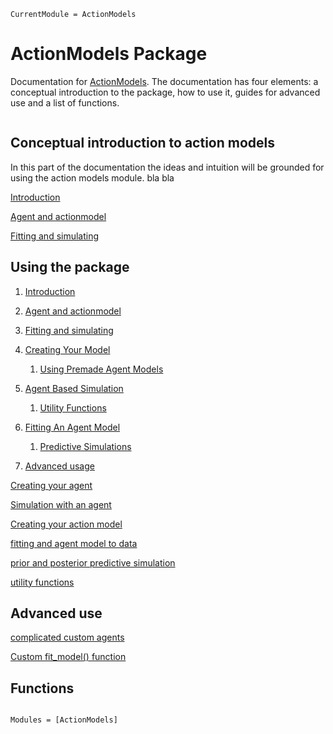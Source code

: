 ```@meta
CurrentModule = ActionModels
```

# ActionModels Package

Documentation for [ActionModels](https://github.com/ilabcode/ActionModels.jl). The documentation has four elements: a conceptual introduction to the package, how to use it, guides for advanced use and a list of functions.

```@contents
```

## Conceptual introduction to action models

In this part of the documentation the ideas and intuition will be grounded for using the action models module. bla bla

[Introduction](markdowns/Introduction.md)

[Agent and actionmodel](Conceptual_introduction/agent_and_actionmodel.md)

[Fitting and simulating](Conceptual_introduction/fitting_vs_simulating.md)


## Using the package


1. [Introduction](markdowns/Introduction.md)
   
2. [Agent and actionmodel](Conceptual_introduction/agent_and_actionmodel.md)
   
3. [Fitting and simulating](Conceptual_introduction/fitting_vs_simulating.md)
   
4. [Creating Your Model](markdowns/creating_own_action_model.md)
   
   1. [Using Premade Agent Models](markdowns/premade_agents_and_models.md)
   
5. [Agent Based Simulation](markdowns/simulation_with_an_agent.md)
   
   1. [Utility Functions](markdowns/variations_of_util.md)
   
6. [Fitting An Agent Model ](markdowns/fitting_an_agent_model_to_data.md)

    1. [Predictive Simulations](markdowns/prior_predictive_sim.md)
   
 7. [Advanced usage](markdowns/custom_fit_model.md)


[Creating your agent](markdowns/creating_your_agent.md)

[Simulation with an agent](markdowns/simulation_with_an_agent.md)

[Creating your action model](markdowns/creating_own_action_model.md)

[fitting and agent model to data](markdowns/fitting_an_agent_model_to_data.md)

[prior and posterior predictive simulation](markdowns/prior_predictive_sim.md)

[utility functions](markdowns/variations_of_util.md)
## Advanced use

[complicated custom agents](markdowns/complicated_custom_agents.md)

[Custom fit_model() function](markdowns/custom_fit_model.md)
## Functions

```@index
```

```@autodocs
Modules = [ActionModels]
```
